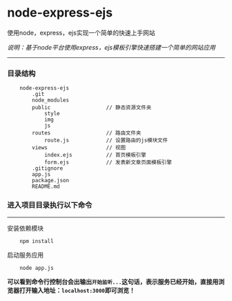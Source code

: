 # node-express-ejs

使用node，express，ejs实现一个简单的快速上手网站

*说明：基于node平台使用express，ejs模板引擎快速搭建一个简单的网站应用*

---

### 目录结构

```
    node-express-ejs
        .git
        node_modules
        public                  // 静态资源文件夹
            style
            img
            js
        routes                  // 路由文件夹
            route.js            // 设置路由的js模块文件
        views                   // 视图
            index.ejs           // 首页模板引擎
            form.ejs            // 发表新文章页面模板引擎
        .gitignore
        app.js
        package.json
        README.md
```

### 进入项目目录执行以下命令

---

安装依赖模块

```
    npm install
```

启动服务应用

```
    node app.js
```

**可以看到命令行控制台会出输出`开始监听...`这句话，表示服务已经开始，直接用浏览器打开输入地址：`localhost:3000`即可浏览！**
